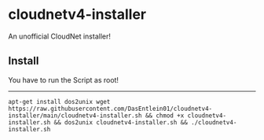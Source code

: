 # cloudnetv4-installer
An unofficial CloudNet installer!


## Install
You have to run the Script as root!
** **

```shell
apt-get install dos2unix wget https://raw.githubusercontent.com/DasEntlein01/cloudnetv4-installer/main/cloudnetv4-installer.sh && chmod +x cloudnetv4-installer.sh && dos2unix cloudnetv4-installer.sh && ./cloudnetv4-installer.sh
```


